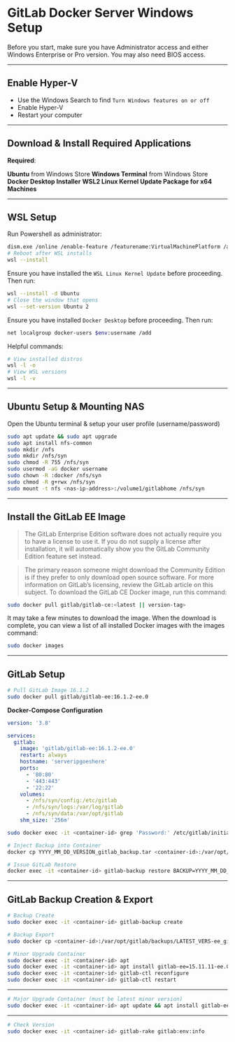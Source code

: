 # GitLab Docker Server Windows Setup

Before you start, make sure you have Administrator access and either Windows Enterprise or Pro version. You may also need BIOS access.

---

## Enable Hyper-V

 - Use the Windows Search to find `Turn Windows features on or off`
 - Enable Hyper-V
 - Restart your computer

---

## Download & Install Required Applications
**Required**:

**Ubuntu** from Windows Store
**Windows Terminal** from Windows Store
**Docker Desktop Installer**
**WSL2 Linux Kernel Update Package for x64 Machines**

---

## WSL Setup

Run Powershell as administrator:

```sh
dism.exe /online /enable-feature /featurename:VirtualMachinePlatform /all /norestart
# Reboot after WSL installs
wsl --install
```

Ensure you have installed the `WSL Linux Kernel Update` before proceeding. Then run:

```sh
wsl --install -d Ubuntu
# Close the window that opens
wsl --set-version Ubuntu 2
```

Ensure you have installed `Docker Desktop` before proceeding. Then run:

```sh
net localgroup docker-users $env:username /add
```

Helpful commands:

```sh
# View installed distros
wsl -l -o
# View WSL versions
wsl -l -v
```

---

## Ubuntu Setup & Mounting NAS

Open the Ubuntu terminal & setup your user profile (username/password)

```sh
sudo apt update && sudo apt upgrade
sudo apt install nfs-common
sudo mkdir /nfs
sudo mkdir /nfs/syn
sudo chmod -R 755 /nfs/syn
sudo usermod -aG docker username
sudo chown -R :docker /nfs/syn
sudo chmod -R g+rwx /nfs/syn
sudo mount -t nfs <nas-ip-address>:/volume1/gitlabhome /nfs/syn
```

---

## Install the GitLab EE Image

> The GitLab Enterprise Edition software does not actually require you to have a license to use it. If you do not supply a license after installation, it will automatically show you the GitLab Community Edition feature set instead.

> The primary reason someone might download the Community Edition is if they prefer to only download open source software. For more information on GitLab’s licensing, review the GitLab article on this subject. To download the GitLab CE Docker image, run this command:

```sh
sudo docker pull gitlab/gitlab-ce:<latest || version-tag>
```

It may take a few minutes to download the image. When the download is complete, you can view a list of all installed Docker images with the images command:

```sh
sudo docker images
```

---

## GitLab Setup

```sh
# Pull GitLab Image 16.1.2
sudo docker pull gitlab/gitlab-ee:16.1.2-ee.0
```

**Docker-Compose Configuration**
```yml
version: '3.8'

services:
  gitlab:
    image: 'gitlab/gitlab-ee:16.1.2-ee.0'
    restart: always
    hostname: 'serveripgoeshere'
    ports:
      - '80:80'
      - '443:443'
      - '22:22'
    volumes:
      - /nfs/syn/config:/etc/gitlab
      - /nfs/syn/logs:/var/log/gitlab
      - /nfs/syn/data:/var/opt/gitlab
    shm_size: '256m'
```

```sh
sudo docker exec -it <container-id> grep 'Password:' /etc/gitlab/initial_root_password
```


```sh
# Inject Backup into Container
docker cp YYYY_MM_DD_VERSION_gitlab_backup.tar <container-id>:/var/opt/gitlab/backups/YYYY_MM_DD_VERSION_gitlab_backup.tar
```

```sh
# Issue GitLab Restore
docker exec -it <container-id> gitlab-backup restore BACKUP=YYYY_MM_DD_VERSION
```

---

## GitLab Backup Creation & Export

```sh
# Backup Create
sudo docker exec -it <container-id> gitlab-backup create
```

```sh
# Backup Export
sudo docker cp <container-id>:/var/opt/gitlab/backups/LATEST_VERS-ee_gitlab_backup.tar YYYYMMDD_gitlab_backup.tar
```

```sh
# Minor Upgrade Container 
sudo docker exec -it <container-id> apt
sudo docker exec -it <container-id> apt install gitlab-ee=15.11.11-ee.0
sudo docker exec -it <container-id> gitlab-ctl reconfigure
sudo docker exec -it <container-id> gitlab-ctl restart
```

---

```sh
# Major Upgrade Container (must be latest minor version)
sudo docker exec -it <container-id> apt update && apt install gitlab-ee
```

---

```sh
# Check Version
sudo docker exec -it <container-id> gitlab-rake gitlab:env:info
```

